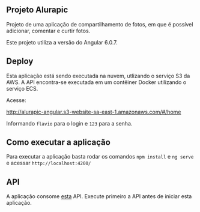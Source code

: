 ## Projeto Alurapic

Projeto de uma aplicação de compartilhamento de fotos, em que é possível adicionar, comentar e curtir fotos.

Este projeto utiliza a versão do Angular 6.0.7.

## Deploy

Esta aplicação está sendo executada na nuvem, utlizando o serviço S3 da AWS. A API encontra-se executada em um contêiner Docker utilizando o serviço ECS.

Acesse:

  http://alurapic-angular.s3-website-sa-east-1.amazonaws.com/#/home
  
Informando `flavio` para o login e `123` para a senha.

## Como executar a aplicação

Para executar a aplicação basta rodar os comandos `npm install` e `ng serve` e acessar `http://localhost:4200/`

## API

A aplicação consome <a href ="https://github.com/guisouza25/alurapic-api-java" >esta</a> API. Execute primeiro a API antes de iniciar esta aplicação.





